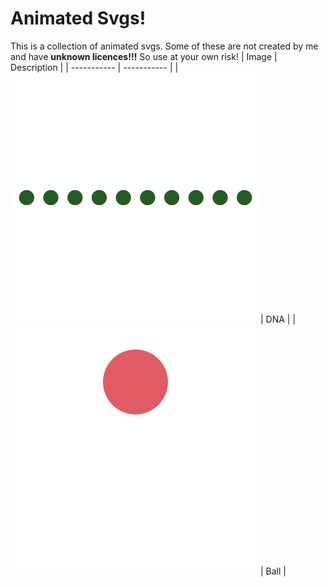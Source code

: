 # Animated Svgs!
This is a collection of animated svgs. Some of these are not created by me and have **unknown licences!!!** So use at your own risk!
| Image       | Description |
| ----------- | ----------- |
| ![](DNA.svg)| DNA         |
| ![](Ball.svg)| Ball       |



